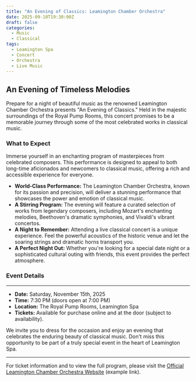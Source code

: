 ```yaml
---
title: "An Evening of Classics: Leamington Chamber Orchestra"
date: 2025-09-10T19:30:00Z
draft: false
categories:
  - Music
  - Classical
tags:
  - Leamington Spa
  - Concert
  - Orchestra
  - Live Music
---
```


## An Evening of Timeless Melodies

Prepare for a night of beautiful music as the renowned Leamington Chamber Orchestra presents "An Evening of Classics." Held in the majestic surroundings of the Royal Pump Rooms, this concert promises to be a memorable journey through some of the most celebrated works in classical music.

### What to Expect

Immerse yourself in an enchanting program of masterpieces from celebrated composers. This performance is designed to appeal to both long-time aficionados and newcomers to classical music, offering a rich and accessible experience for everyone.

* **World-Class Performance:** The Leamington Chamber Orchestra, known for its passion and precision, will deliver a stunning performance that showcases the power and emotion of classical music.
* **A Stirring Program:** The evening will feature a curated selection of works from legendary composers, including Mozart's enchanting melodies, Beethoven's dramatic symphonies, and Vivaldi's vibrant concertos.
* **A Night to Remember:** Attending a live classical concert is a unique experience. Feel the powerful acoustics of the historic venue and let the soaring strings and dramatic horns transport you.
* **A Perfect Night Out:** Whether you're looking for a special date night or a sophisticated cultural outing with friends, this event provides the perfect atmosphere.

### Event Details

---

* **Date:** Saturday, November 15th, 2025
* **Time:** 7:30 PM (doors open at 7:00 PM)
* **Location:** The Royal Pump Rooms, Leamington Spa
* **Tickets:** Available for purchase online and at the door (subject to availability).

We invite you to dress for the occasion and enjoy an evening that celebrates the enduring beauty of classical music. Don't miss this opportunity to be part of a truly special event in the heart of Leamington Spa.

---

For ticket information and to view the full program, please visit the [Official Leamington Chamber Orchestra Website](https://www.leamingtonorchestra.org) (example link).